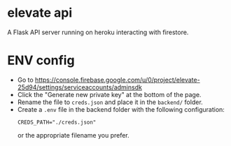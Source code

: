 # elevate api
A Flask API server running on heroku interacting with firestore.

# ENV config

- Go to https://console.firebase.google.com/u/0/project/elevate-25d94/settings/serviceaccounts/adminsdk
- Click the "Generate new private key" at the bottom of the page.
- Rename the file to `creds.json` and place it in the `backend/` folder.
- Create a `.env` file in the backend folder with the following configuration:
    ```
    CREDS_PATH="./creds.json"
    ```
    or the appropriate filename you prefer.
